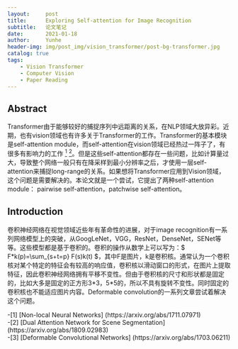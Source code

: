 ```yaml
---
layout:     post
title:      Exploring Self-attention for Image Recognition
subtitle:   论文笔记
date:       2021-01-18
author:     Yunhe
header-img: img/post_img/vision_transformer/post-bg-transformer.jpg
catalog: true
tags:
    - Vision Transformer
    - Computer Vision
    - Paper Reading
---
```



<head>
    <script src="https://cdn.mathjax.org/mathjax/latest/MathJax.js?config=TeX-AMS-MML_HTMLorMML" type="text/javascript"></script>
    <script type="text/x-mathjax-config">
        MathJax.Hub.Config({
            tex2jax: {
            skipTags: ['script', 'noscript', 'style', 'textarea', 'pre'],
            inlineMath: [['$','$']]
            }
        });
    </script>
</head>

## Abstract

Transformer由于能够较好的捕捉序列中远距离的关系，在NLP领域大放异彩。近期，也有vision领域也有许多关于Transformer的工作。Transformer的基本模块是self-attention module，而self-attention在vision领域已经热过一阵子了，有很多有影响力的工作 [<sup>1</sup>](#refer-anchor-1) [<sup>2</sup>](#refer-anchor-2)。但是这些self-attention都存在一些问题，比如计算量过大，导致整个网络一般只有在降采样到最小分辨率之后，才使用一层self-attention来捕捉long-range的关系。如果想将Transformer应用到Vision领域，这个问题是需要解决的。本论文就是一个尝试，它提出了两种self-attention module： pairwise self-attention，patchwise self-attention。

## Introduction

卷积神经网络在视觉领域近些年有革命性的进展，对于image recognition有一系列网络模型上的突破，从GoogLeNet，VGG，ResNet，DenseNet，SENet等等。这些模型都是基于卷积的。卷积的操作从数学上可以写为：$ F*k(p)=\sum_{s+t=p} F(s)k(t) $，其中F是图片，k是卷积核。通常认为一个卷积核对某个特定的特征会有较高的响应值，卷积核以滑动窗口的形式，在图片上提取特征，因此卷积神经网络拥有平移不变性。但由于卷积核的尺寸和形状都是固定的，比如大多是固定的正方形3\*3，5\*5的，所以不具有旋转不变性。同时固定的卷积核也不能适应图片内容。Deformable convolution的一系列文章尝试着解决这个问题。











<div id="refer-anchor-1"></div>
-[1] [Non-local Neural Networks] (https://arxiv.org/abs/1711.07971)
<div id="refer-anchor-2"></div>
-[2] [Dual Attention Network for Scene Segmentation] (https://arxiv.org/abs/1809.02983)
<div id="refer-anchor-3"></div>
-[3] [Deformable Convolutional Networks] (https://arxiv.org/abs/1703.06211)